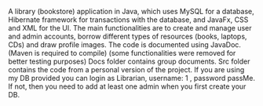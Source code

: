 A library (bookstore) application in Java, which uses MySQL for a database, Hibernate framework for transactions with the database, and JavaFx, CSS and XML for the UI. The main functionalities are to create and manage user and admin accounts, borrow different types of resources (books, laptops, CDs) and draw profile images. The code is documented using JavaDoc. (Maven is required to compile) (some functionalities were removed for better testing purposes)
Docs folder contains group documents.
Src folder contains the code from a personal version of the project.
If you are using my DB provided you can login as Librarian, username: 1 , password passMe. If not, then you need to add at least one admin when you first create your DB.
